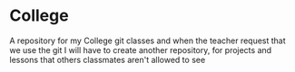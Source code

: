 # College
A repository for my College git classes and when the teacher request that we use the git
I will have to create another repository, for projects and lessons that others classmates aren't allowed to see